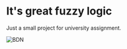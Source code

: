 # It's great fuzzy logic

Just a small project for university assignment.

![BDN](https://www.wmagazine.com/wp-content/uploads/2019/08/20/5d5c3d8fd6bf2a0008e5022d_25511934298_0af54562b4_o-1.jpg?crop=0px,545px,5472px,2736px&w=1600px)
